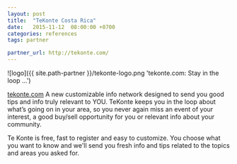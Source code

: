 ```yaml
---
layout: post
title:  "TeKonte Costa Rica"
date:   2015-11-12  08:00:00 +0700
categories: references
tags: partner

partner_url: http://tekonte.com/
---
```


![logo]({{ site.path-partner }}/tekonte-logo.png 'tekonte.com: Stay in the loop ...')

<!--more-->

[tekonte.com](http://tekonte.com/en) A new customizable info network designed to send you good tips and info truly relevant to YOU. TeKonte keeps you in the loop about what’s going on in your area, so you never again miss an event of your interest, a good buy/sell opportunity for you or relevant info about your community.

Te Konte is free, fast to register and easy to customize.  You choose what you want to know and we'll send you fresh info and tips related to the topics and areas you asked for.
